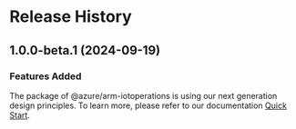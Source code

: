 # Release History
    
## 1.0.0-beta.1 (2024-09-19)

### Features Added

The package of @azure/arm-iotoperations is using our next generation design principles. To learn more, please refer to our documentation [Quick Start](https://aka.ms/azsdk/js/mgmt/quickstart).
